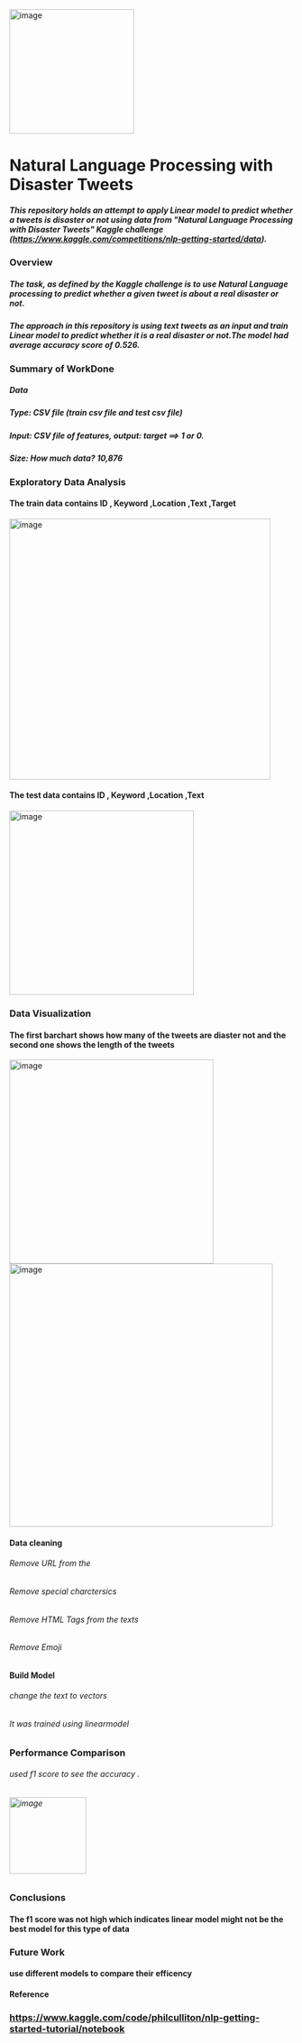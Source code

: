 <img width="221" alt="image" src="https://user-images.githubusercontent.com/89664911/167133072-f666276a-3bf0-48a0-89ce-572d15417ef4.png">

# Natural Language Processing with Disaster Tweets #
  ##### This repository holds an attempt to apply Linear model to predict whether a tweets is  disaster or not using data from "Natural Language Processing with Disaster Tweets" Kaggle challenge (https://www.kaggle.com/competitions/nlp-getting-started/data).
 ### Overview
    
  ##### The task, as defined by the Kaggle challenge is to use Natural Language processing to predict whether a given tweet is about a real disaster or not.  #####
   ##### The approach in this repository  is using text tweets as an input and train Linear model to predict whether it is a real disaster or not.The model had  average accuracy score of 0.526.  #####
### Summary of WorkDone
   ##### Data
   ##### Type: CSV file (train csv file and test csv file)
   ##### Input: CSV file of features, output: target ==> 1 or 0.
   ##### Size: How much data? 10,876
### Exploratory Data Analysis
#### The train data contains ID , Keyword ,Location ,Text ,Target
<img width="463" alt="image" src="https://user-images.githubusercontent.com/89664911/167162764-9c13aad4-3570-4f80-8ccf-c809cb7e3e9b.png">

#### The test data contains ID , Keyword ,Location ,Text
<img width="327" alt="image" src="https://user-images.githubusercontent.com/89664911/167162863-540a2ab9-c2ca-4886-9049-9b4fb897c12d.png">
 
 ### Data Visualization

#### The first barchart shows how many of the tweets are diaster not and the second one shows the length of the tweets 
<img width="362" alt="image" src="https://user-images.githubusercontent.com/89664911/167163357-9fa8ba47-7173-4651-91e3-ddfb6a9543c4.png">
<img width="467" alt="image" src="https://user-images.githubusercontent.com/89664911/167164760-5b7b45e2-69bf-46fc-b59e-56c34a0a60d3.png">

#### Data cleaning 
###### Remove URL from the 
###### Remove special charctersics 
###### Remove HTML Tags from the texts
###### Remove Emoji


#### Build Model
###### change the text to vectors
###### It was trained using linearmodel 


### Performance Comparison
###### used f1 score to see the accuracy .
###### <img width="136" alt="image" src="https://user-images.githubusercontent.com/89664911/167168592-93af2e9c-2b8d-4f76-92da-e60013f538ff.png">


### Conclusions
#### The f1 score was not high which indicates linear model might not be the best model for this type of data 
### Future Work
#### use different models to compare their efficency  
#### Reference 
### https://www.kaggle.com/code/philculliton/nlp-getting-started-tutorial/notebook











